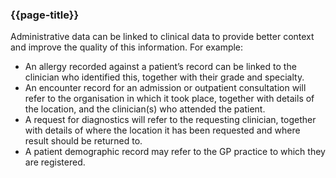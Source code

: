 ### {{page-title}}
Administrative data can be linked to clinical data to provide better context and improve the quality of 
this information. For example:
* An allergy recorded against a patient’s record can be linked to the clinician who identified this,
together with their grade and specialty.
* An encounter record for an admission or outpatient consultation will refer to the organisation in 
which it took place, together with details of the location, and the clinician(s) who attended the 
patient.
* A request for diagnostics will refer to the requesting clinician, together with details of where the 
location it has been requested and where result should be returned to.
* A patient demographic record may refer to the GP practice to which they are registered.
